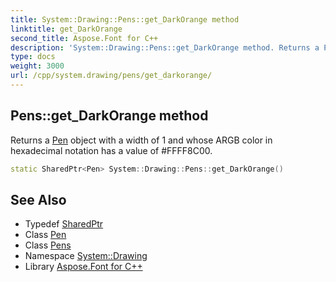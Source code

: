 ```yaml
---
title: System::Drawing::Pens::get_DarkOrange method
linktitle: get_DarkOrange
second_title: Aspose.Font for C++
description: 'System::Drawing::Pens::get_DarkOrange method. Returns a Pen object with a width of 1 and whose ARGB color in hexadecimal notation has a value of #FFFF8C00 in C++.'
type: docs
weight: 3000
url: /cpp/system.drawing/pens/get_darkorange/
---
```

## Pens::get_DarkOrange method


Returns a [Pen](../../pen/) object with a width of 1 and whose ARGB color in hexadecimal notation has a value of #FFFF8C00.

```cpp
static SharedPtr<Pen> System::Drawing::Pens::get_DarkOrange()
```

## See Also

* Typedef [SharedPtr](../../../system/sharedptr/)
* Class [Pen](../../pen/)
* Class [Pens](../)
* Namespace [System::Drawing](../../)
* Library [Aspose.Font for C++](../../../)
